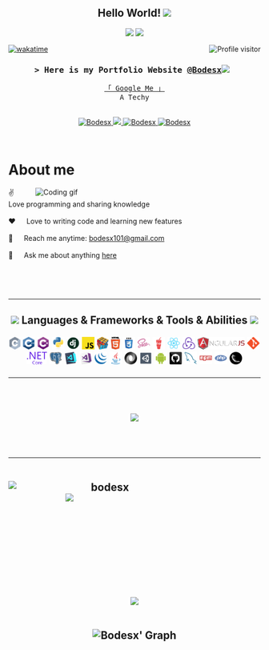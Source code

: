 
<h2 align="center">
  Hello  World!
  <img src="https://media.giphy.com/media/hvRJCLFzcasrR4ia7z/giphy.gif" width="28">
</h2>



<p align="center">
  <a href="https://github.com/bodesx"><img src="https://readme-typing-svg.herokuapp.com/?linesAdaptable%20Collaborative%20 Analytical;%20yii %20hhg;2.5%2B%20years%20of%20coding%20experience;Always%20learning%20new%20things&center=true&width=380&height=45"></a>
  <img src="https://user-images.githubusercontent.com/74038190/212284100-561aa473-3905-4a80-b561-0d28506553ee.gif" width="700">
</p>



<a href="https://komarev.com/ghpvc/?username=bodesx">
  <img align="right" src="https://komarev.com/ghpvc/?username=alsiam&label=Visitors&color=0e75b6&style=flat" alt="Profile visitor" />
</a>


[![wakatime](https://wakatime.com/badge/user/eebb3dd8-d9b2-40de-9b88-6fd6cac99dbc.svg)](https://wakatime.com/@eebb3dd8-d9b2-40de-9b88-6fd6cac99dbc)

<!-- Intro  -->
<h3 align="center">
        <samp>&gt; Here is my Portfolio Website
                <b><a target="_blank" href="http://bodesx.github.io/Bodesx/">@Bodesx</a><img src="https://github.com/Anmol-Baranwal/Cool-GIFs-For-GitHub/assets/74038190/94cc4424-9251-42ae-8782-92465d0a0043" width="75">&nbsp;</b>
        </samp>
</h3>


<p align="center"> 
  <samp>
    <a href="https://www.google.com/search?q=Lawanson+Bode">「 Google Me 」</a>
    <br>
    A Techy
    <br>
    <br>
  </samp>
</p>

<p align="center">

 <a href="https://linkedin.com/in/lawanson-bode" target="_blank">
  <img src="https://img.shields.io/badge/LinkedIn-0077B5?style=for-the-badge&logo=linkedin&logoColor=white" alt="Bodesx"/>
 <a href="https://twitter.com/bodesx99" target="_blank">
  <img src="https://img.shields.io/badge/Twitter-1DA1F2?style=for-the-badge&logo=twitter&logoColor=white" />
 </a>
 <a href="https://instagram.com/bodesx" target="_blank">
  <img src="https://img.shields.io/badge/Instagram-fe4164?style=for-the-badge&logo=instagram&logoColor=white" alt="Bodesx" />
 </a> 
 <a href="https://facebook.com/lawanson.bode" target="_blank">
  <img src="https://img.shields.io/badge/Facebook-20BEFF?&style=for-the-badge&logo=facebook&logoColor=white" alt="Bodesx"  />
  </a> 
</p>
<br />

<!-- About Section -->
 # About me
 
<p>
 <img align="right" width="450" src="https://media.giphy.com/media/RbDKaczqWovIugyJmW/giphy.gif" alt="Coding gif" />
  
 ✌️ &emsp; Love programming and sharing knowledge <br/><br/>
 ❤️ &emsp; Love to writing code and learning new features<br/><br/>
 📧 &emsp; Reach me anytime: bodesx101@gmail.com<br/><br/>
 💬 &emsp; Ask me about anything [here](https://github.com/bodesx/bodesx/issues)

</p>

<br/>
<br/>
<br/>


<hr>
<h2 align="center"> <img src="https://user-images.githubusercontent.com/74038190/216122041-518ac897-8d92-4c6b-9b3f-ca01dcaf38ee.png" width="30" />  Languages & Frameworks & Tools & Abilities  <img src="https://user-images.githubusercontent.com/74038190/216122041-518ac897-8d92-4c6b-9b3f-ca01dcaf38ee.png" width="30" />
<br>
<p align="center">
  <code><img title="C" height="25" src="images/c.svg"></code>
  <code><img title="C++" height="25" src="images/cpp.svg"></code>
  <code><img title="C#" height="25" src="images/cSharp.svg"></code>
  <code><img title="Python" height="25" src="images/python-original.svg"></code>
  <code><img title="Django" height="25" src="images/django.png"></code>
  <code><img title="Javascript" height="25" src="images/javascript.svg"></code>
  <code><img title="Problem Solving" height="25" src="images/problemSolving.png"></code>
  <code><img title="HTML5" height="25" src="images/html5.svg"></code>
  <code><img title="CSS" height="25" src="images/css.svg"></code>
  <code><img title="SASS" height="25" src="images/sass.svg"></code>
  <code><img title="Gulp" height="25" src="images/gulp.svg"></code>
  <code><img title="React" height="25" src="images/react-original.svg"></code>
  <code><img title="Redux" height="25" src="images/redux.svg"></code>
  <code><img title="AngularJS" height="25" src="images/angularjs.png"></code>
  <code><img title="Git" height="25" src="images/git-original.svg"></code>
  <code><img title=".NetCore" height="25" src="images/dotnetcore.svg"></code>
  <code><img title="PostgreSQL" height="25" src="images/postgresql.svg"></code>
  <code><img title="Visual Studio Code" height="25" src="images/vscode.png"></code>
  <code><img title="Microsoft Visual Studio" height="25" src="images/visualstudio.png"></code>
  <code><img title="JQuery" height="25" src="images/jquery-original.svg"></code>
  <code><img title="Java" height="25" src="images/java-original.svg"></code>
  <code><img title="JSON" height="25" src="images/json.svg"></code>
  <code><img title="Unity" height="25" src="images/unity3d.svg"></code>
  <code><img title="Android" height="25" src="images/android.svg"></code>
  <code><img title="GitHub" height="25" src="images/github.svg"></code>
  <code><img title="MySQL" height="25" src="images/mysql.svg"></code>
  <code><img title="npm" height="25" src="images/npm.svg"></code>
  <code><img title="PHP" height="25" src="images/php.svg"></code>
  <code><img title="Flask" height="25" src="images/flask.png"></code>
</p>
<hr>


<br/>

<p align="center">
 <a> <img src=https://github-profile-trophy.vercel.app/?username=bodesx&theme=tokyonight&column=-1/></img></a>
</p>

<br/>
<hr/>
<br/>
<div>
  <div align=center>
    <a href="https://github.com/bodesx/github-readme-streak-stats" title="Go to Source">
      <img align="left" width=390 src="https://streak-stats.demolab.com/?user=zumrudu-anka&theme=radical&border=7F3FBF&background=0D1117"" alt="bodesx" />
    </a>
    <a href="https://github.com/bodesx/github-readme-stats" title="Go to Source">
      <img align="right" width=390 src="https://github-readme-stats.vercel.app/api?username=bodesx&show_icons=true&theme=radical&border=7F3FBF&background=0D1117"" />
    </a>
  </div>
  <br><br><br><br><br><br><br><br><br>
<div>


  
  <div align=center>
    <a href="https://github.com/bodesx/github-readme-stats">
      <img height=200 align="center" src="https://github-readme-stats.vercel.app/api/top-langs/?username=bodesx&hide=c%23,powershell,Mathematica,Ruby,Objective-C,Objective-C%2b%2b,Cuda&title_color=61dafb&text_color=ffffff&icon_color=61dafb&bg_color=20232a&langs_count=8&layout=compact&border_color=61dafb&hide_border=true&size_weight=0.5&count_weight=0.5" />
    </a>
  </div>
  <br/>
</a>


![Bodesx' Graph](https://github-readme-activity-graph.vercel.app/graph?username=Bodesx&custom_title=Bo%20Desx's%20GitHub%20Activity%20Graph&bg_color=0D1117&color=7F3FBF&line=7F3FBF&point=7F3FBF&area_color=FFFFFF&title_color=FFFFFF&area=true)
